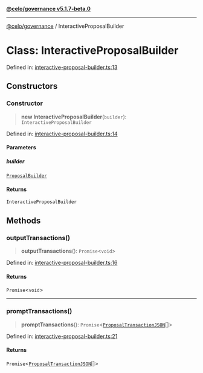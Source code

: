 [**@celo/governance v5.1.7-beta.0**](../README.md)

***

[@celo/governance](../README.md) / InteractiveProposalBuilder

# Class: InteractiveProposalBuilder

Defined in: [interactive-proposal-builder.ts:13](https://github.com/celo-org/developer-tooling/blob/master/packages/sdk/governance/src/interactive-proposal-builder.ts#L13)

## Constructors

### Constructor

> **new InteractiveProposalBuilder**(`builder`): `InteractiveProposalBuilder`

Defined in: [interactive-proposal-builder.ts:14](https://github.com/celo-org/developer-tooling/blob/master/packages/sdk/governance/src/interactive-proposal-builder.ts#L14)

#### Parameters

##### builder

[`ProposalBuilder`](ProposalBuilder.md)

#### Returns

`InteractiveProposalBuilder`

## Methods

### outputTransactions()

> **outputTransactions**(): `Promise`\<`void`\>

Defined in: [interactive-proposal-builder.ts:16](https://github.com/celo-org/developer-tooling/blob/master/packages/sdk/governance/src/interactive-proposal-builder.ts#L16)

#### Returns

`Promise`\<`void`\>

***

### promptTransactions()

> **promptTransactions**(): `Promise`\<[`ProposalTransactionJSON`](../interfaces/ProposalTransactionJSON.md)[]\>

Defined in: [interactive-proposal-builder.ts:21](https://github.com/celo-org/developer-tooling/blob/master/packages/sdk/governance/src/interactive-proposal-builder.ts#L21)

#### Returns

`Promise`\<[`ProposalTransactionJSON`](../interfaces/ProposalTransactionJSON.md)[]\>
